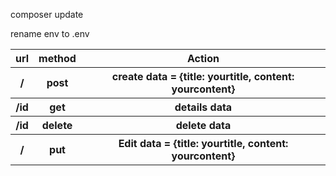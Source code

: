 <p> composer update </p>
<p> rename env to .env </p>


<table>
    <tr>
        <th>url</th>
        <th>method</th>
        <th>Action</th>
    </tr>
    <tr>
        <th>/</th>
        <th>post</th>
        <th>create data = {title: yourtitle, content: yourcontent}</th>
    </tr>
    <tr>
        <th>/id</th>
        <th>get</th>
        <th>details data</th>
    </tr>
    <tr>
        <th>/id</th>
        <th>delete</th>
        <th>delete data</th>
    </tr>
    <tr>
        <th>/</th>
        <th>put</th>
    <th>Edit data = {title: yourtitle, content: yourcontent}</th>
    </tr>
</table>